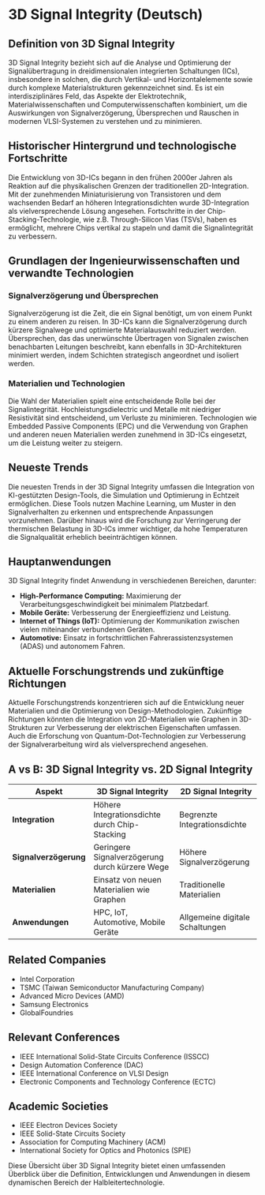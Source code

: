 # 3D Signal Integrity (Deutsch)

## Definition von 3D Signal Integrity

3D Signal Integrity bezieht sich auf die Analyse und Optimierung der Signalübertragung in dreidimensionalen integrierten Schaltungen (ICs), insbesondere in solchen, die durch Vertikal- und Horizontalelemente sowie durch komplexe Materialstrukturen gekennzeichnet sind. Es ist ein interdisziplinäres Feld, das Aspekte der Elektrotechnik, Materialwissenschaften und Computerwissenschaften kombiniert, um die Auswirkungen von Signalverzögerung, Übersprechen und Rauschen in modernen VLSI-Systemen zu verstehen und zu minimieren.

## Historischer Hintergrund und technologische Fortschritte

Die Entwicklung von 3D-ICs begann in den frühen 2000er Jahren als Reaktion auf die physikalischen Grenzen der traditionellen 2D-Integration. Mit der zunehmenden Miniaturisierung von Transistoren und dem wachsenden Bedarf an höheren Integrationsdichten wurde 3D-Integration als vielversprechende Lösung angesehen. Fortschritte in der Chip-Stacking-Technologie, wie z.B. Through-Silicon Vias (TSVs), haben es ermöglicht, mehrere Chips vertikal zu stapeln und damit die Signalintegrität zu verbessern.

## Grundlagen der Ingenieurwissenschaften und verwandte Technologien

### Signalverzögerung und Übersprechen

Signalverzögerung ist die Zeit, die ein Signal benötigt, um von einem Punkt zu einem anderen zu reisen. In 3D-ICs kann die Signalverzögerung durch kürzere Signalwege und optimierte Materialauswahl reduziert werden. Übersprechen, das das unerwünschte Übertragen von Signalen zwischen benachbarten Leitungen beschreibt, kann ebenfalls in 3D-Architekturen minimiert werden, indem Schichten strategisch angeordnet und isoliert werden.

### Materialien und Technologien

Die Wahl der Materialien spielt eine entscheidende Rolle bei der Signalintegrität. Hochleistungsdielectric und Metalle mit niedriger Resistivität sind entscheidend, um Verluste zu minimieren. Technologien wie Embedded Passive Components (EPC) und die Verwendung von Graphen und anderen neuen Materialien werden zunehmend in 3D-ICs eingesetzt, um die Leistung weiter zu steigern.

## Neueste Trends

Die neuesten Trends in der 3D Signal Integrity umfassen die Integration von KI-gestützten Design-Tools, die Simulation und Optimierung in Echtzeit ermöglichen. Diese Tools nutzen Machine Learning, um Muster in den Signalverhalten zu erkennen und entsprechende Anpassungen vorzunehmen. Darüber hinaus wird die Forschung zur Verringerung der thermischen Belastung in 3D-ICs immer wichtiger, da hohe Temperaturen die Signalqualität erheblich beeinträchtigen können.

## Hauptanwendungen

3D Signal Integrity findet Anwendung in verschiedenen Bereichen, darunter:

- **High-Performance Computing:** Maximierung der Verarbeitungsgeschwindigkeit bei minimalem Platzbedarf.
- **Mobile Geräte:** Verbesserung der Energieeffizienz und Leistung.
- **Internet of Things (IoT):** Optimierung der Kommunikation zwischen vielen miteinander verbundenen Geräten.
- **Automotive:** Einsatz in fortschrittlichen Fahrerassistenzsystemen (ADAS) und autonomem Fahren.

## Aktuelle Forschungstrends und zukünftige Richtungen

Aktuelle Forschungstrends konzentrieren sich auf die Entwicklung neuer Materialien und die Optimierung von Design-Methodologien. Zukünftige Richtungen könnten die Integration von 2D-Materialien wie Graphen in 3D-Strukturen zur Verbesserung der elektrischen Eigenschaften umfassen. Auch die Erforschung von Quantum-Dot-Technologien zur Verbesserung der Signalverarbeitung wird als vielversprechend angesehen.

## A vs B: 3D Signal Integrity vs. 2D Signal Integrity

| Aspekt                  | 3D Signal Integrity                              | 2D Signal Integrity                              |
|-------------------------|--------------------------------------------------|-------------------------------------------------|
| **Integration**         | Höhere Integrationsdichte durch Chip-Stacking   | Begrenzte Integrationsdichte                     |
| **Signalverzögerung**   | Geringere Signalverzögerung durch kürzere Wege  | Höhere Signalverzögerung                        |
| **Materialien**        | Einsatz von neuen Materialien wie Graphen       | Traditionelle Materialien                        |
| **Anwendungen**        | HPC, IoT, Automotive, Mobile Geräte              | Allgemeine digitale Schaltungen                  |

## Related Companies

- Intel Corporation
- TSMC (Taiwan Semiconductor Manufacturing Company)
- Advanced Micro Devices (AMD)
- Samsung Electronics
- GlobalFoundries

## Relevant Conferences

- IEEE International Solid-State Circuits Conference (ISSCC)
- Design Automation Conference (DAC)
- IEEE International Conference on VLSI Design
- Electronic Components and Technology Conference (ECTC)

## Academic Societies

- IEEE Electron Devices Society
- IEEE Solid-State Circuits Society
- Association for Computing Machinery (ACM)
- International Society for Optics and Photonics (SPIE)

Diese Übersicht über 3D Signal Integrity bietet einen umfassenden Überblick über die Definition, Entwicklungen und Anwendungen in diesem dynamischen Bereich der Halbleitertechnologie.